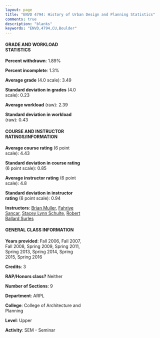 ```yaml
---
layout: page
title: "ENVD 4794: History of Urban Design and Planning Statistics"
comments: true
description: "blanks"
keywords: "ENVD,4794,CU,Boulder"
---
```

<head>
<script src="https://ajax.googleapis.com/ajax/libs/jquery/2.1.3/jquery.min.js"></script>
<script src="https://dl.dropboxusercontent.com/s/pc42nxpaw1ea4o9/highcharts.js?dl=0"></script>
<!-- <script src="../assets/js/highcharts.js"></script> -->
<style type="text/css">@font-face {
	font-family: "Bebas Neue";
	src: url(https://www.filehosting.org/file/details/544349/BebasNeue Regular.otf) format("opentype");
	}
	h1.Bebas { 
		font-family: "Bebas Neue", Verdana, Tahoma;
	}
</style>
</head>
<body>
	<div id="container" style="float: right; width: 45%; height: 88%; margin-left: 2.5%; margin-right: 2.5%;"></div>
	<script language="JavaScript">
		$(document).ready(function() {
		var chart = {type: 'column'};
		var title = {text: 'Grade Distribution'};
		var xAxis = {categories: ['A','B','C','D','F'],crosshair: true};
		var yAxis = {min: 0,title: {text: 'Percentage'}};
		var tooltip = {headerFormat: '<center><b><span style="font-size:20px">{point.key}</span></b></center>',
		               pointFormat: '<td style="padding:0"><b>{point.y:.1f}%</b></td>',
		               footerFormat: '</table>',shared: true,useHTML: true};
		var plotOptions = {column: {pointPadding: 0.0,borderWidth: 0}};  
		var credits = {enabled: false};var series= [{name: 'Percent',data: [54.75,42.47,2.22,0.56,0.0,]}];
		var json = {};
		json.chart = chart;
		json.title = title;
		json.tooltip = tooltip;
		json.xAxis = xAxis;
		json.yAxis = yAxis;  
		json.series = series;
		json.plotOptions = plotOptions;  
		json.credits = credits;
		$('#container').highcharts(json);
	});
	</script>
</body>
			   
#### GRADE AND WORKLOAD STATISTICS

**Percent withdrawn**: 1.89%

**Percent incomplete**: 1.3%

**Average grade** (4.0 scale): 3.49

**Standard deviation in grades** (4.0 scale): 0.23

**Average workload** (raw): 2.39

**Standard deviation in workload** (raw): 0.43

#### COURSE AND INSTRUCTOR RATINGS/INFORMATION

**Average course rating** (6 point scale): 4.43

**Standard deviation in course rating** (6 point scale): 0.85

**Average instructor rating** (6 point scale): 4.8

**Standard deviation in instructor rating** (6 point scale): 0.94

**Instructors**: <a href='../../instructors/Brian_Muller'>Brian Muller</a>, <a href='../../instructors/Fahriye_Sancar'>Fahriye Sancar</a>, <a href='../../instructors/Stacey_Lynn_Schulte'>Stacey Lynn Schulte</a>, <a href='../../instructors/Robert_Ballard_Surles'>Robert Ballard Surles</a>

#### GENERAL CLASS INFORMATION

**Years provided**: Fall 2006, Fall 2007, Fall 2008, Spring 2009, Spring 2011, Spring 2013, Spring 2014, Spring 2015, Spring 2016

**Credits**: 3

**RAP/Honors class?** Neither

**Number of Sections**: 9

**Department**: ARPL

**College**: College of Architecture and Planning

**Level**: Upper

**Activity**: SEM - Seminar
